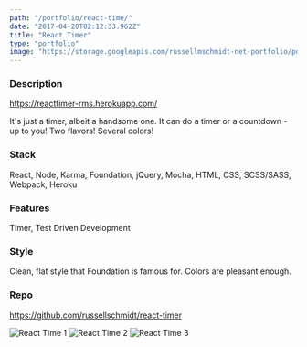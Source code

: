 ```yaml
---
path: "/portfolio/react-time/"
date: "2017-04-20T02:12:33.962Z"
title: "React Timer"
type: "portfolio"
image: "https://storage.googleapis.com/russellmschmidt-net-portfolio/portfolio/react-timer-1.png"
---
```


### Description
<https://reacttimer-rms.herokuapp.com/>

It's just a timer, albeit a handsome one. It can do a timer or a countdown - up to you! Two flavors! Several colors!

### Stack
React,
Node,
Karma,
Foundation,
jQuery,
Mocha,
HTML,
CSS,
SCSS/SASS,
Webpack,
Heroku

### Features
Timer,
Test Driven Development

### Style
Clean, flat style that Foundation is famous for. Colors are pleasant enough.

### Repo
<https://github.com/russellschmidt/react-timer>

![React Time 1](https://storage.googleapis.com/russellmschmidt-net-portfolio/portfolio/react-timer-1.png)
![React Time 2](https://storage.googleapis.com/russellmschmidt-net-portfolio/portfolio/react-timer-2.png)
![React Time 3](https://storage.googleapis.com/russellmschmidt-net-portfolio/portfolio/react-timer-3.png)